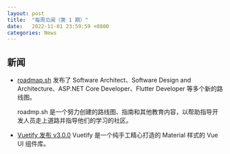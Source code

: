```yaml
---
layout: post
title:  "每周见闻（第 1 期）"
date:   2022-11-01 23:59:59 +0800
categories: News
---
```


## 新闻

- [roadmap.sh](https://roadmap.sh/) 发布了 Software Architect、Software Design and Architecture、ASP.NET Core Developer、Flutter Developer 等多个新的路线图。
  
  roadmp.sh 是一个努力创建的路线图、指南和其他教育内容，以帮助指导开发人员走上道路并指导他们的学习的社区。

- [Vuetify 发布 v3.0.0](https://github.com/vuetifyjs/vuetify/releases/tag/v3.0.0)
    Vuetify 是一个纯手工精心打造的 Material 样式的 Vue UI 组件库。
